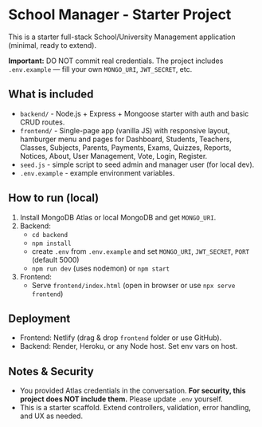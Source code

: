 # School Manager - Starter Project

This is a starter full-stack School/University Management application (minimal, ready to extend).

**Important:** DO NOT commit real credentials. The project includes `.env.example` — fill your own `MONGO_URI`, `JWT_SECRET`, etc.

## What is included
- `backend/` - Node.js + Express + Mongoose starter with auth and basic CRUD routes.
- `frontend/` - Single-page app (vanilla JS) with responsive layout, hamburger menu and pages for Dashboard, Students, Teachers, Classes, Subjects, Parents, Payments, Exams, Quizzes, Reports, Notices, About, User Management, Vote, Login, Register.
- `seed.js` - simple script to seed admin and manager user (for local dev).
- `.env.example` - example environment variables.

## How to run (local)
1. Install MongoDB Atlas or local MongoDB and get `MONGO_URI`.
2. Backend:
   - `cd backend`
   - `npm install`
   - create `.env` from `.env.example` and set `MONGO_URI`, `JWT_SECRET`, `PORT` (default 5000)
   - `npm run dev` (uses nodemon) or `npm start`
3. Frontend:
   - Serve `frontend/index.html` (open in browser or use `npx serve frontend`)

## Deployment
- Frontend: Netlify (drag & drop `frontend` folder or use GitHub).
- Backend: Render, Heroku, or any Node host. Set env vars on host.

## Notes & Security
- You provided Atlas credentials in the conversation. **For security, this project does NOT include them.** Please update `.env` yourself.
- This is a starter scaffold. Extend controllers, validation, error handling, and UX as needed.
